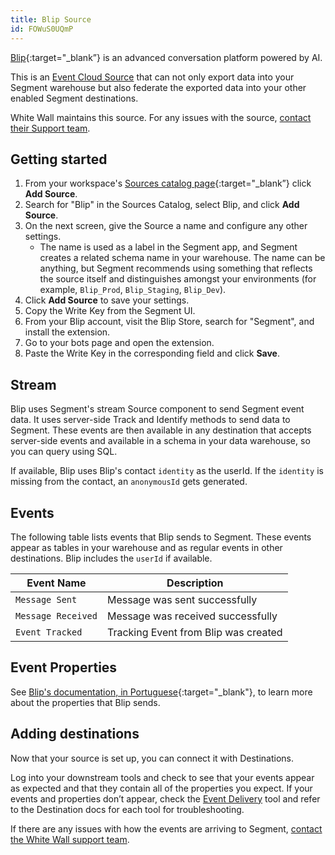 ```yaml
---
title: Blip Source
id: FOWuS0UQmP
---
```


[Blip](https://www.blip.ai/?utm_source=segmentio&utm_medium=docs&utm_campaign=partners){:target="_blank”} is an advanced conversation platform powered by AI.

This is an [Event Cloud Source](/docs/sources/#event-cloud-sources) that can not only export data into your Segment warehouse but also federate the exported data into your other enabled Segment destinations.

White Wall maintains this source. For any issues with the source, [contact their Support team](mailto:support@whitewall.dev).

## Getting started

1. From your workspace's [Sources catalog page](https://app.segment.com/goto-my-workspace/sources/catalog){:target="_blank”} click **Add Source**.
2. Search for "Blip" in the Sources Catalog, select Blip, and click **Add Source**.
3. On the next screen, give the Source a name and configure any other settings.
   - The name is used as a label in the Segment app, and Segment creates a related schema name in your warehouse. The name can be anything, but Segment recommends using something that reflects the source itself and distinguishes amongst your environments (for example, `Blip_Prod`, `Blip_Staging`, `Blip_Dev`).
4. Click **Add Source** to save your settings.
5. Copy the Write Key from the Segment UI.
6. From your Blip account, visit the Blip Store, search for "Segment", and install the extension.
7. Go to your bots page and open the extension.
8. Paste the Write Key in the corresponding field and click **Save**.

## Stream

Blip uses Segment's stream Source component to send Segment event data. It uses server-side Track and Identify methods to send data to Segment. These events are then available in any destination that accepts server-side events and available in a schema in your data warehouse, so you can query using SQL.

If available, Blip uses Blip's contact `identity` as the userId. If the `identity` is missing from the contact, an `anonymousId` gets generated.

## Events

The following table lists events that Blip sends to Segment. These events appear as tables in your warehouse and as regular events in other destinations. Blip includes the `userId` if available.

| Event Name         | Description                           |
| ------------------ | ------------------------------------- |
| `Message Sent`       | Message was sent successfully         |
| `Message Received`   | Message was received successfully     |
| `Event Tracked`      | Tracking Event from Blip was created  |

## Event Properties

See [Blip's documentation, in Portuguese](https://help.blip.ai/hc/pt-br/articles/4474381206423-Enviando-dados-para-an%C3%A1lise-atrav%C3%A9s-de-Webhooks){:target="_blank"}, to learn more about the properties that Blip sends.

## Adding destinations

Now that your source is set up, you can connect it with Destinations.

Log into your downstream tools and check to see that your events appear as expected and that they contain all of the properties you expect. If your events and properties don’t appear, check the [Event Delivery](/docs/connections/event-delivery/) tool and refer to the Destination docs for each tool for troubleshooting.

If there are any issues with how the events are arriving to Segment, [contact the White Wall support team](mailto:support@whitewall.dev).
